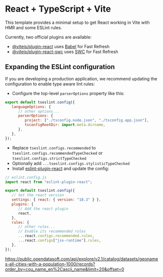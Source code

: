 # React + TypeScript + Vite

This template provides a minimal setup to get React working in Vite with HMR and some ESLint rules.

Currently, two official plugins are available:

-  [@vitejs/plugin-react](https://github.com/vitejs/vite-plugin-react/blob/main/packages/plugin-react/README.md) uses [Babel](https://babeljs.io/) for Fast Refresh
-  [@vitejs/plugin-react-swc](https://github.com/vitejs/vite-plugin-react-swc) uses [SWC](https://swc.rs/) for Fast Refresh

## Expanding the ESLint configuration

If you are developing a production application, we recommend updating the configuration to enable type aware lint rules:

-  Configure the top-level `parserOptions` property like this:

```js
export default tseslint.config({
   languageOptions: {
      // other options...
      parserOptions: {
         project: ["./tsconfig.node.json", "./tsconfig.app.json"],
         tsconfigRootDir: import.meta.dirname,
      },
   },
});
```

-  Replace `tseslint.configs.recommended` to `tseslint.configs.recommendedTypeChecked` or `tseslint.configs.strictTypeChecked`
-  Optionally add `...tseslint.configs.stylisticTypeChecked`
-  Install [eslint-plugin-react](https://github.com/jsx-eslint/eslint-plugin-react) and update the config:

```js
// eslint.config.js
import react from "eslint-plugin-react";

export default tseslint.config({
   // Set the react version
   settings: { react: { version: "18.3" } },
   plugins: {
      // Add the react plugin
      react,
   },
   rules: {
      // other rules...
      // Enable its recommended rules
      ...react.configs.recommended.rules,
      ...react.configs["jsx-runtime"].rules,
   },
});
```

https://public.opendatasoft.com/api/explore/v2.1/catalog/datasets/geonames-all-cities-with-a-population-1000/records?order_by=cou_name_en%2Cascii_name&limit=20&offset=0
